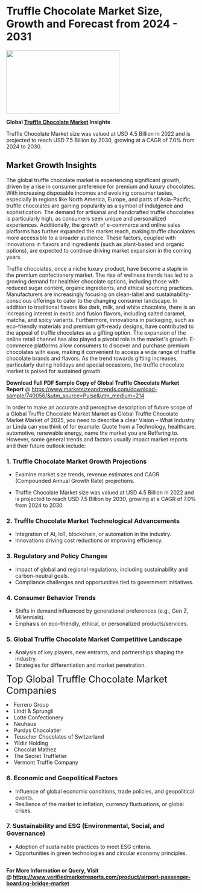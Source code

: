 <H1>Truffle Chocolate Market Size, Growth and Forecast from 2024 - 2031</H1><img class="aligncenter size-medium wp-image-584254" src="https://thirdeyenews.in/wp-content/uploads/2024/09/Global-Market-Research-300x168.jpeg" alt="" width="300" height="168" /><p><strong>Global&nbsp;<a href="https://www.marketsizeandtrends.com/download-sample/740056/&amp;utm_source=Pulse&amp;utm_medium=214">Truffle Chocolate Market</a> Insights</strong></p><p>Truffle Chocolate Market size was valued at USD 4.5 Billion in 2022 and is projected to reach USD 7.5 Billion by 2030, growing at a CAGR of 7.0% from 2024 to 2030.</p><p><h2>Market Growth Insights</h2> <p>The global truffle chocolate market is experiencing significant growth, driven by a rise in consumer preference for premium and luxury chocolates. With increasing disposable incomes and evolving consumer tastes, especially in regions like North America, Europe, and parts of Asia-Pacific, truffle chocolates are gaining popularity as a symbol of indulgence and sophistication. The demand for artisanal and handcrafted truffle chocolates is particularly high, as consumers seek unique and personalized experiences. Additionally, the growth of e-commerce and online sales platforms has further expanded the market reach, making truffle chocolates more accessible to a broader audience. These factors, coupled with innovations in flavors and ingredients (such as plant-based and organic options), are expected to continue driving market expansion in the coming years. </p> <p>Truffle chocolates, once a niche luxury product, have become a staple in the premium confectionery market. The rise of wellness trends has led to a growing demand for healthier chocolate options, including those with reduced sugar content, organic ingredients, and ethical sourcing practices. Manufacturers are increasingly focusing on clean-label and sustainability-conscious offerings to cater to the changing consumer landscape. In addition to traditional flavors like dark, milk, and white chocolate, there is an increasing interest in exotic and fusion flavors, including salted caramel, matcha, and spicy variants. Furthermore, innovations in packaging, such as eco-friendly materials and premium gift-ready designs, have contributed to the appeal of truffle chocolates as a gifting option. The expansion of the online retail channel has also played a pivotal role in the market's growth. E-commerce platforms allow consumers to discover and purchase premium chocolates with ease, making it convenient to access a wide range of truffle chocolate brands and flavors. As the trend towards gifting increases, particularly during holidays and special occasions, the truffle chocolate market is poised for sustained growth. </p><p><span class=""><strong>Download Full PDF Sample Copy of Global Truffle Chocolate Market Report</strong> @ <a href="https://www.marketsizeandtrends.com/download-sample/740056/&amp;utm_source=Pulse&amp;utm_medium=214" target="_blank">https://www.marketsizeandtrends.com/download-sample/740056/&amp;utm_source=Pulse&amp;utm_medium=214</a></span></p><p>In order to make an accurate and perceptive description of future scope of a Global&nbsp;Truffle Chocolate Market Market as Global&nbsp;Truffle Chocolate Market Market of 2025, you need to describe a clear Vision &ndash; What Industry or Linda can you think of for example: Quote from a Technology, healthcare, automotive, renewable energy, name the market you are Reffering to. However, some general trends and factors usually impact market reports and their future outlook include:</p><h3>1.&nbsp;<strong>Truffle Chocolate Market Growth Projections</strong></h3><ul><li>Examine market size trends, revenue estimates and CAGR (Compounded Annual Growth Rate) projections.</li><li><p>Truffle Chocolate Market size was valued at USD 4.5 Billion in 2022 and is projected to reach USD 7.5 Billion by 2030, growing at a CAGR of 7.0% from 2024 to 2030.</p></li></ul><h3>2.&nbsp;<strong>Truffle Chocolate Market Technological Advancements</strong></h3><ul><li>Integration of AI, IoT, blockchain, or automation in the industry.</li><li>Innovations driving cost reductions or improving efficiency.</li></ul><h3>3.&nbsp;<strong>Regulatory and Policy Changes</strong></h3><ul><li>Impact of global and regional regulations, including sustainability and carbon-neutral goals.</li><li>Compliance challenges and opportunities tied to government initiatives.</li></ul><h3>4.&nbsp;<strong>Consumer Behavior Trends</strong></h3><ul><li>Shifts in demand influenced by generational preferences (e.g., Gen Z, Millennials).</li><li>Emphasis on eco-friendly, ethical, or personalized products/services.</li></ul><h3>5.&nbsp;<strong>Global Truffle Chocolate Market Competitive Landscape</strong></h3><ul><li>Analysis of key players, new entrants, and partnerships shaping the industry.</li><li>Strategies for differentiation and market penetration.</li></ul><p data-pm-slice="1 1 []"><span style="color: inherit; font-family: inherit; font-size: 25px;">Top Global Truffle Chocolate Market Companies</span></p><div class="" data-test-id=""><p><li>Ferrero Group</li><li> Lindt & Sprungli</li><li> Lotte Confectionery</li><li> Neuhaus</li><li> Purdys Chocolatier</li><li> Teuscher Chocolates of Switzerland</li><li> Yildiz Holding</li><li> Chocolat Mathez</li><li> The Secret Truffletier</li><li> Vermont Truffle Company</li></p></div><h3>6.&nbsp;<strong>Economic and Geopolitical Factors</strong></h3><ul><li>Influence of global economic conditions, trade policies, and geopolitical events.</li><li>Resilience of the market to inflation, currency fluctuations, or global crises.</li></ul><h3>7.&nbsp;<strong>Sustainability and ESG (Environmental, Social, and Governance)</strong></h3><ul><li>Adoption of sustainable practices to meet ESG criteria.</li><li>Opportunities in green technologies and circular economy principles.</li></ul><h2><strong style="font-size: 14px;">For More Information or Query, Visit @&nbsp;</strong><a style="background-color: #ffffff; font-size: 14px;" href="https://www.marketsizeandtrends.com/report/truffle-chocolate-market/" target="_blank">https://www.verifiedmarketreports.com/product/airport-passenger-boarding-bridge-market</a></h2>
